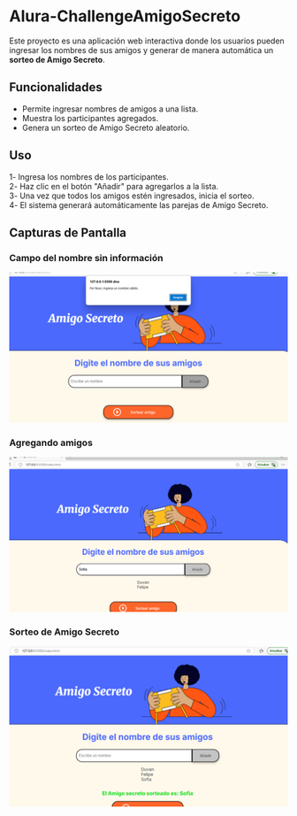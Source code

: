# Alura-ChallengeAmigoSecreto

Este proyecto es una aplicación web interactiva donde los usuarios pueden ingresar los nombres de sus amigos y generar de manera automática un **sorteo de Amigo Secreto**.  

## Funcionalidades  
- Permite ingresar nombres de amigos a una lista.  
- Muestra los participantes agregados.  
- Genera un sorteo de Amigo Secreto aleatorio.  
  


## Uso
1️- Ingresa los nombres de los participantes.  
2️- Haz clic en el botón "Añadir" para agregarlos a la lista.  
3️- Una vez que todos los amigos estén ingresados, inicia el sorteo.  
4️- El sistema generará automáticamente las parejas de Amigo Secreto.  


## Capturas de Pantalla  

###  Campo del nombre sin información  
![Campo vacío](assets/advertenciaCampoVacio.png)  

###  Agregando amigos  
![Lista de amigos](assets/listaAmigos.png)  

###  Sorteo de Amigo Secreto  
![Sortear amigo](assets/sorteoAmigo.png)  



